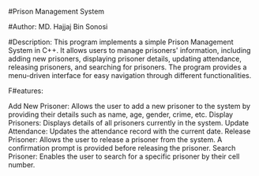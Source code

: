 #Prison Management System

#Author: MD. Hajjaj Bin Sonosi

#Description:
This program implements a simple Prison Management System in C++. It allows users to manage prisoners' information, including adding new prisoners, displaying prisoner details, updating attendance, releasing prisoners, and searching for prisoners. The program provides a menu-driven interface for easy navigation through different functionalities.

F#eatures:

Add New Prisoner: Allows the user to add a new prisoner to the system by providing their details such as name, age, gender, crime, etc.
Display Prisoners: Displays details of all prisoners currently in the system.
Update Attendance: Updates the attendance record with the current date.
Release Prisoner: Allows the user to release a prisoner from the system. A confirmation prompt is provided before releasing the prisoner.
Search Prisoner: Enables the user to search for a specific prisoner by their cell number.
